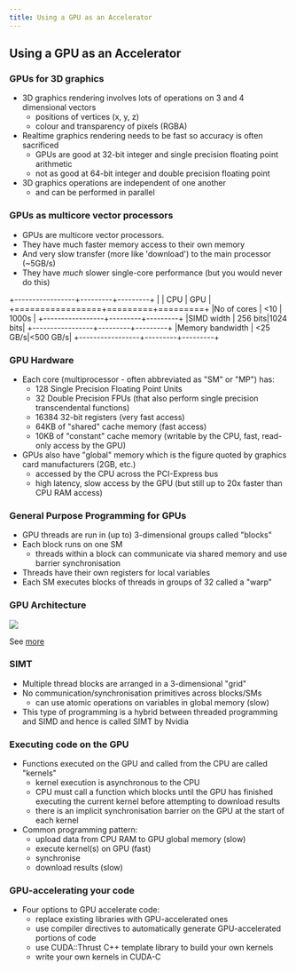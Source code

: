 ```yaml
---
title: Using a GPU as an Accelerator
---
```


## Using a GPU as an Accelerator

### GPUs for 3D graphics

* 3D graphics rendering involves lots of operations on 3 and 4 dimensional vectors
    - positions of vertices (x, y, z)
    - colour and transparency of pixels (RGBA)
* Realtime graphics rendering needs to be fast so accuracy is often sacrificed
    - GPUs are good at 32-bit integer and single precision floating point arithmetic
    - not as good at 64-bit integer and double precision floating point
* 3D graphics operations are independent of one another
    - and can be performed in parallel

### GPUs as multicore vector processors

* GPUs are  multicore vector processors.
* They have much faster memory access to their own memory
* And very slow transfer (more like 'download') to the main processor (~5GB/s)
* They have *much* slower single-core performance (but you would never do this)

+-----------------+---------+---------+
|                 |   CPU   |   GPU   |
+=================+=========+=========+
|No of cores      |   <10   |   1000s |
+-----------------+---------+---------+
|SIMD width       | 256 bits|1024 bits|
+-----------------+---------+---------+
|Memory bandwidth | <25 GB/s|<500 GB/s|
+-----------------+---------+---------+



### GPU Hardware

* Each core (multiprocessor - often abbreviated as "SM" or "MP") has:
    - 128 Single Precision Floating Point Units
    - 32 Double Precision FPUs (that also perform single precision transcendental functions)
    - 16384 32-bit registers (very fast access)
    - 64KB of "shared" cache memory (fast access)
    - 10KB of "constant" cache memory (writable by the CPU, fast, read-only access by the GPU)
* GPUs also have "global" memory which is the figure quoted by graphics card manufacturers (2GB, etc.)
    - accessed by the CPU across the PCI-Express bus
    - high latency, slow access by the GPU (but still up to 20x faster than CPU RAM access)

### General Purpose Programming for GPUs

* GPU threads are run in (up to) 3-dimensional groups called "blocks"
* Each block runs on one SM
    - threads within a block can communicate via shared memory and use barrier synchronisation
* Threads have their own registers for local variables
* Each SM executes blocks of threads in groups of 32 called a "warp"

### GPU Architecture

![](https://www.pgroup.com/images/insider/pgi-nvidia-block-diagram.png)

See [more](http://www.gris.informatik.tu-darmstadt.de/cuda-workshop/tutorial/Advanced_CUDA_01.pdf)

### SIMT

* Multiple thread blocks are arranged in a 3-dimensional "grid"
* No communication/synchronisation primitives across blocks/SMs
    - can use atomic operations on variables in global memory (slow)
* This type of programming is a hybrid between threaded programming and SIMD and hence is called SIMT by Nvidia

### Executing code on the GPU

* Functions executed on the GPU and called from the CPU are called "kernels"
    - kernel execution is asynchronous to the CPU
    - CPU must call a function which blocks until the GPU has finished executing the current kernel before attempting to download results
    - there is an implicit synchronisation barrier on the GPU at the start of each kernel
* Common programming pattern:
    - upload data from CPU RAM to GPU global memory (slow)
    - execute kernel(s) on GPU (fast)
    - synchronise
    - download results (slow)

### GPU-accelerating your code

* Four options to GPU accelerate code:
    - replace existing libraries with GPU-accelerated ones
    - use compiler directives to automatically generate GPU-accelerated portions of code
    - use CUDA::Thrust C++ template library to build your own kernels
    - write your own kernels in CUDA-C
